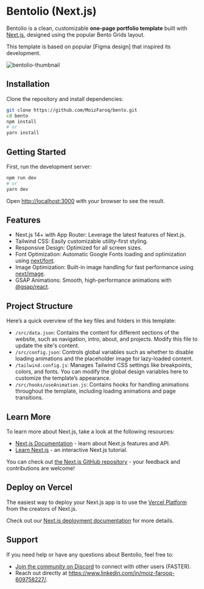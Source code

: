 # Bentolio (Next.js)

Bentolio is a clean, customizable **one-page portfolio template** built with [Next.js](https://nextjs.org/), designed using the popular Bento Grids layout.

This template is based on  popular [Figma design] that inspired its development.

![bentolio-thumbnail](https://github.com/user-attachments/assets/2a171803-d475-4053-893e-7d51e9953d16)

## Installation

Clone the repository and install dependencies:

```bash
git clone https://github.com/MoizFaroq/bento.git
cd bento
npm install
# or
yarn install
```

## Getting Started

First, run the development server:

```bash
npm run dev
# or
yarn dev
```

Open [http://localhost:3000](http://localhost:3000) with your browser to see the result.

## Features

- Next.js 14+ with App Router: Leverage the latest features of Next.js.
- Tailwind CSS: Easily customizable utility-first styling.
- Responsive Design: Optimized for all screen sizes.
- Font Optimization: Automatic Google Fonts loading and optimization using [next/font](https://nextjs.org/docs/app/building-your-application/optimizing/fonts).
- Image Optimization: Built-in image handling for fast performance using [next/image](https://nextjs.org/docs/app/building-your-application/optimizing/images).
- GSAP Animations: Smooth, high-performance animations with [@gsap/react](https://gsap.com/resources/React).

## Project Structure

Here’s a quick overview of the key files and folders in this template:

- `/src/data.json`: Contains the content for different sections of the website, such as navigation, intro, about, and projects. Modify this file to update the site's content.
- `/src/config.json`: Controls global variables such as whether to disable loading animations and the placeholder image for lazy-loaded content.
- `/tailwind.config.js`: Manages Tailwind CSS settings like breakpoints, colors, and fonts. You can modify the global design variables here to customize the template’s appearance.
- `/src/hooks/useAnimation.js`: Contains hooks for handling animations throughout the template, including loading animations and page transitions.

## Learn More

To learn more about Next.js, take a look at the following resources:

- [Next.js Documentation](https://nextjs.org/docs) - learn about Next.js features and API.
- [Learn Next.js](https://nextjs.org/learn) - an interactive Next.js tutorial.

You can check out [the Next.js GitHub repository](https://github.com/vercel/next.js/) - your feedback and contributions are welcome!

## Deploy on Vercel

The easiest way to deploy your Next.js app is to use the [Vercel Platform](https://vercel.com/new?utm_medium=default-template&filter=next.js&utm_source=create-next-app&utm_campaign=create-next-app-readme) from the creators of Next.js.

Check out our [Next.js deployment documentation](https://nextjs.org/docs/deployment) for more details.

## Support

If you need help or have any questions about Bentolio, feel free to:

- [Join the community on Discord](https://discord.gg/xD7U3nxPgW) to connect with other users (FASTER).
- Reach out directly at <https://www.linkedin.com/in/moiz-farooq-609758227/>.
